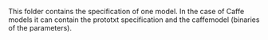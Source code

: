 This folder contains the specification of one model. In the case of
Caffe models it can contain the prototxt specification and the
caffemodel (binaries of the parameters).
